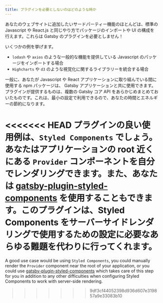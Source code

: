 ```yaml
---
title: プラグインを必要としないのはどのような時か
---
```


あなたのウェブサイトに追加したいサードパーティー機能のほとんどは、標準の Javascript や React.js と同じやり方でパッケージのインポートや UI の構成を行えます。これらは Gatsby のプラグインを必要としません！

いくつかの例を挙げます。

- `lodash` や `axios` のような一般的な機能を提供している Javascript のパッケージをインポートする場合
- `Highcharts` や `d3` のような視覚化に関するライブラリーを統合する場合

一般に、あなたが Javascript や React アプリケーションに取り組んでいる間に使用する npm パッケージは、 Gatsby アプリケーションと共に使用できます。プラグインが提供するものは、複数の Gatsby コア API をあらかじめまとめておいたものです。これは、最小の設定で利用できるので、あなたの時間とエネルギーの節約になります。

<<<<<<< HEAD
プラグインの良い使用例は、`Styled Components` でしょう。あなたはアプリケーションの root 近くにある `Provider` コンポーネントを自分でレンダリングできます。また、あなたは [gatsby-plugin-styled-components](https://www.gatsbyjs.org/packages/gatsby-plugin-styled-components/) を使用することもできます。このプラグインは、Styled Components をサーバーサイドレンダリングで使用するための設定に必要なあらゆる難題を代わりに行ってくれます。
=======
A good use case would be using `Styled Components`, you could manually render the `Provider` component near the root of your application, or you could use [gatsby-plugin-styled-components](https://www.gatsbyjs.org/packages/gatsby-plugin-styled-components/) which takes care of this step for you in addition to any other difficulties when configuring Styled Components to work with server-side rendering.
>>>>>>> 9df3cf44052398d936d607e319857a9e33083b10
